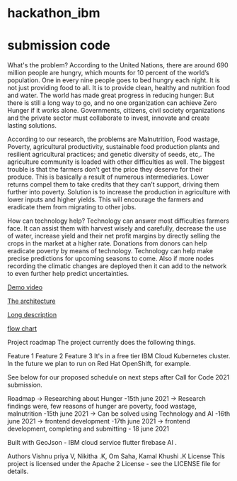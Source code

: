 # hackathon_ibm
# submission code 

What's the problem?
According to the United Nations, there are around 690 million people are hungry, which mounts for 10 percent of the world’s population. One in every nine people goes to bed hungry each night. It is not just providing food to all. It is to provide clean, healthy and nutrition food and water. The world has made great progress in reducing hunger: But there is still a long way to go, and no one organization can achieve Zero Hunger if it works alone. Governments, citizens, civil society organizations and the private sector must collaborate to invest, innovate and create lasting solutions.

According to our research, the problems are Malnutrition, Food wastage, Poverty, agricultural productivity, sustainable food production plants and resilient agricultural practices; and genetic diversity of seeds, etc,. The agriculture community is loaded with other difficulties as well. The biggest trouble is that the farmers don’t get the price they deserve for their produce. This is basically a result of numerous intermediaries. Lower returns compel them to take credits that they can’t support, driving them further into poverty. Solution is to increase the production in agriculture with lower inputs and higher yields. This will encourage the farmers and eradicate them from migrating to other jobs.

How can technology help?
Technology can answer most difficulties farmers face. It can assist them with harvest wisely and carefully, decrease the use of water, increase yield and their net profit margins by directly selling the crops in the market at a higher rate. Donations from donors can help eradicate poverty by means of technology. Technology can help make precise predictions for upcoming seasons to come. Also if more nodes recording the climatic changes are deployed then it can add to the network to even further help predict uncertainties.



[Demo video](https://youtu.be/yI9_klmRT2E)


[The architecture](https://github.com/priya1-0/hackathon_ibm/tree/main/help_harvest_frontend/Architecture)

[Long description](https://github.com/priya1-0/hackathon_ibm/blob/main/help_harvest_frontend/assets/Data/long%20description)

[flow chart]()


Project roadmap
The project currently does the following things.

Feature 1
Feature 2
Feature 3
It's in a free tier IBM Cloud Kubernetes cluster. In the future we plan to run on Red Hat OpenShift, for example.

See below for our proposed schedule on next steps after Call for Code 2021 submission.

Roadmap
-> Researching about Hunger -15th june 2021
-> Research findings were, few reasons of hunger are poverty, food wastage, malnutrition -15th june 2021
-> Can be solved using Technology and AI -16th june 2021
-> frontend development -17th june 2021
-> frontend development, completing and submitting - 18 june 2021


Built with
GeoJson - IBM cloud service
flutter
firebase
AI
.

Authors
Vishnu priya V, Nikitha .K, Om Saha, Kamal Khushi .K
License
This project is licensed under the Apache 2 License - see the LICENSE file for details.
